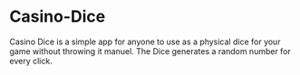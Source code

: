 # Casino-Dice
Casino Dice is a simple app for anyone to use as a physical dice for your game without throwing it manuel. The Dice generates a random number for every click.

